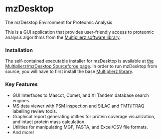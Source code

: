 # mzDesktop
The mzDesktop Environment for Proteomic Analysis

This is a GUI application that provides user-friendly access to proteomic analysis algorithms from the [Multiplierz software library](https://github.com/MaxAlex/multiplierz).  

### Installation

The self-contained executable installer for mzDesktop is available at [the Multiplierz/mzDesktop Sourceforge page](https://sourceforge.net/projects/multiplierz/).  In order to run mzDesktop from source, you will have to first install the base [Multiplierz library](https://github.com/MaxAlex/multiplierz).


### Key Features
* GUI Interfaces to Mascot, Comet, and X! Tandem database search engines
* MS data viewer with PSM inspection and SILAC and TMT/iTRAQ labelling review tools.
* Graphical report generating utilties for protein coverage visualization, and intact protein mass calculation.
* Utilities for manipulating MGF, FASTA, and Excel/CSV file formats.
* And more!
